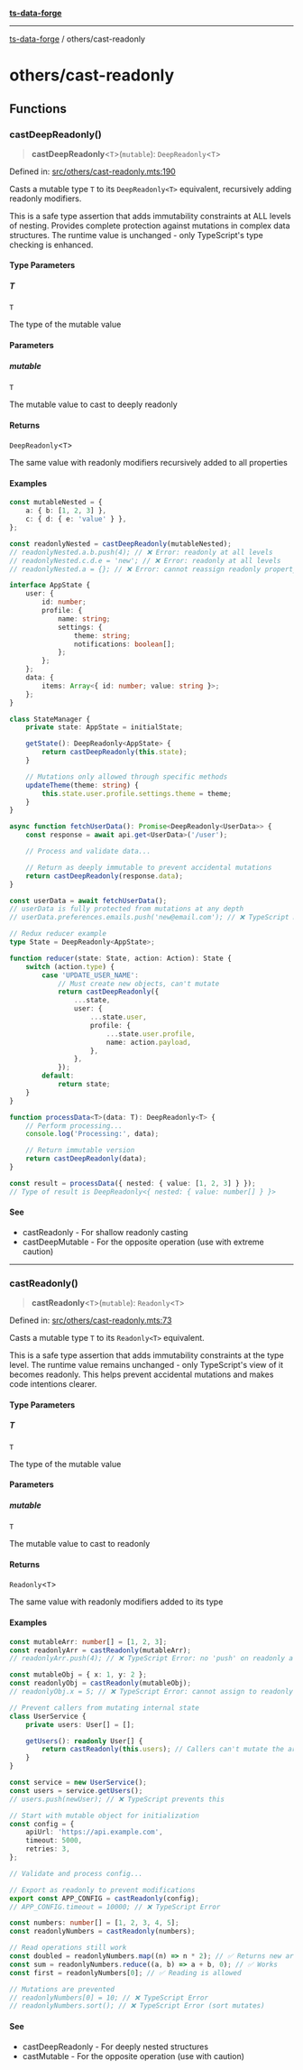 [**ts-data-forge**](../README.md)

---

[ts-data-forge](../README.md) / others/cast-readonly

# others/cast-readonly

## Functions

### castDeepReadonly()

> **castDeepReadonly**\<`T`\>(`mutable`): `DeepReadonly`\<`T`\>

Defined in: [src/others/cast-readonly.mts:190](https://github.com/noshiro-pf/ts-data-forge/blob/main/src/others/cast-readonly.mts#L190)

Casts a mutable type `T` to its `DeepReadonly<T>` equivalent, recursively adding readonly modifiers.

This is a safe type assertion that adds immutability constraints at ALL levels of nesting.
Provides complete protection against mutations in complex data structures.
The runtime value is unchanged - only TypeScript's type checking is enhanced.

#### Type Parameters

##### T

`T`

The type of the mutable value

#### Parameters

##### mutable

`T`

The mutable value to cast to deeply readonly

#### Returns

`DeepReadonly`\<`T`\>

The same value with readonly modifiers recursively added to all properties

#### Examples

```typescript
const mutableNested = {
    a: { b: [1, 2, 3] },
    c: { d: { e: 'value' } },
};

const readonlyNested = castDeepReadonly(mutableNested);
// readonlyNested.a.b.push(4); // ❌ Error: readonly at all levels
// readonlyNested.c.d.e = 'new'; // ❌ Error: readonly at all levels
// readonlyNested.a = {}; // ❌ Error: cannot reassign readonly property
```

```typescript
interface AppState {
    user: {
        id: number;
        profile: {
            name: string;
            settings: {
                theme: string;
                notifications: boolean[];
            };
        };
    };
    data: {
        items: Array<{ id: number; value: string }>;
    };
}

class StateManager {
    private state: AppState = initialState;

    getState(): DeepReadonly<AppState> {
        return castDeepReadonly(this.state);
    }

    // Mutations only allowed through specific methods
    updateTheme(theme: string) {
        this.state.user.profile.settings.theme = theme;
    }
}
```

```typescript
async function fetchUserData(): Promise<DeepReadonly<UserData>> {
    const response = await api.get<UserData>('/user');

    // Process and validate data...

    // Return as deeply immutable to prevent accidental mutations
    return castDeepReadonly(response.data);
}

const userData = await fetchUserData();
// userData is fully protected from mutations at any depth
// userData.preferences.emails.push('new@email.com'); // ❌ TypeScript Error
```

```typescript
// Redux reducer example
type State = DeepReadonly<AppState>;

function reducer(state: State, action: Action): State {
    switch (action.type) {
        case 'UPDATE_USER_NAME':
            // Must create new objects, can't mutate
            return castDeepReadonly({
                ...state,
                user: {
                    ...state.user,
                    profile: {
                        ...state.user.profile,
                        name: action.payload,
                    },
                },
            });
        default:
            return state;
    }
}
```

```typescript
function processData<T>(data: T): DeepReadonly<T> {
    // Perform processing...
    console.log('Processing:', data);

    // Return immutable version
    return castDeepReadonly(data);
}

const result = processData({ nested: { value: [1, 2, 3] } });
// Type of result is DeepReadonly<{ nested: { value: number[] } }>
```

#### See

- castReadonly - For shallow readonly casting
- castDeepMutable - For the opposite operation (use with extreme caution)

---

### castReadonly()

> **castReadonly**\<`T`\>(`mutable`): `Readonly`\<`T`\>

Defined in: [src/others/cast-readonly.mts:73](https://github.com/noshiro-pf/ts-data-forge/blob/main/src/others/cast-readonly.mts#L73)

Casts a mutable type `T` to its `Readonly<T>` equivalent.

This is a safe type assertion that adds immutability constraints at the type level.
The runtime value remains unchanged - only TypeScript's view of it becomes readonly.
This helps prevent accidental mutations and makes code intentions clearer.

#### Type Parameters

##### T

`T`

The type of the mutable value

#### Parameters

##### mutable

`T`

The mutable value to cast to readonly

#### Returns

`Readonly`\<`T`\>

The same value with readonly modifiers added to its type

#### Examples

```typescript
const mutableArr: number[] = [1, 2, 3];
const readonlyArr = castReadonly(mutableArr);
// readonlyArr.push(4); // ❌ TypeScript Error: no 'push' on readonly array

const mutableObj = { x: 1, y: 2 };
const readonlyObj = castReadonly(mutableObj);
// readonlyObj.x = 5; // ❌ TypeScript Error: cannot assign to readonly property
```

```typescript
// Prevent callers from mutating internal state
class UserService {
    private users: User[] = [];

    getUsers(): readonly User[] {
        return castReadonly(this.users); // Callers can't mutate the array
    }
}

const service = new UserService();
const users = service.getUsers();
// users.push(newUser); // ❌ TypeScript prevents this
```

```typescript
// Start with mutable object for initialization
const config = {
    apiUrl: 'https://api.example.com',
    timeout: 5000,
    retries: 3,
};

// Validate and process config...

// Export as readonly to prevent modifications
export const APP_CONFIG = castReadonly(config);
// APP_CONFIG.timeout = 10000; // ❌ TypeScript Error
```

```typescript
const numbers: number[] = [1, 2, 3, 4, 5];
const readonlyNumbers = castReadonly(numbers);

// Read operations still work
const doubled = readonlyNumbers.map((n) => n * 2); // ✅ Returns new array
const sum = readonlyNumbers.reduce((a, b) => a + b, 0); // ✅ Works
const first = readonlyNumbers[0]; // ✅ Reading is allowed

// Mutations are prevented
// readonlyNumbers[0] = 10; // ❌ TypeScript Error
// readonlyNumbers.sort(); // ❌ TypeScript Error (sort mutates)
```

#### See

- castDeepReadonly - For deeply nested structures
- castMutable - For the opposite operation (use with caution)
